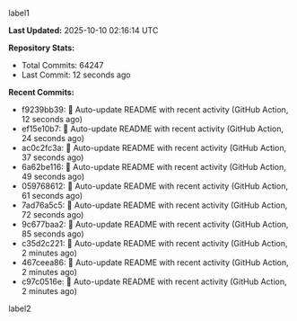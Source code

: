 
label1 
<!-- ACTIVITY_START -->
**Last Updated:** 2025-10-10 02:16:14 UTC

**Repository Stats:**
- Total Commits: 64247
- Last Commit: 12 seconds ago

**Recent Commits:**
- f9239bb39: 🤖 Auto-update README with recent activity (GitHub Action, 12 seconds ago)
- ef15e10b7: 🤖 Auto-update README with recent activity (GitHub Action, 24 seconds ago)
- ac0c2fc3a: 🤖 Auto-update README with recent activity (GitHub Action, 37 seconds ago)
- 6a62be116: 🤖 Auto-update README with recent activity (GitHub Action, 49 seconds ago)
- 059768612: 🤖 Auto-update README with recent activity (GitHub Action, 61 seconds ago)
- 7ad76a5c5: 🤖 Auto-update README with recent activity (GitHub Action, 72 seconds ago)
- 9c677baa2: 🤖 Auto-update README with recent activity (GitHub Action, 85 seconds ago)
- c35d2c221: 🤖 Auto-update README with recent activity (GitHub Action, 2 minutes ago)
- 467ceea86: 🤖 Auto-update README with recent activity (GitHub Action, 2 minutes ago)
- c97c0516e: 🤖 Auto-update README with recent activity (GitHub Action, 2 minutes ago)
<!-- ACTIVITY_END -->

label2
